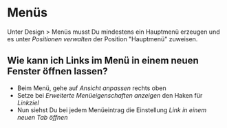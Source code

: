 # Menüs

Unter Design > Menüs musst Du mindestens ein Hauptmenü erzeugen und es unter *Positionen verwalten* der
Position "Hauptmenü" zuweisen.

## Wie kann ich Links im Menü in einem neuen Fenster öffnen lassen?
- Beim Menü, gehe auf *Ansicht anpassen* rechts oben
- Setze bei *Erweiterte Menüeigenschaften anzeigen* den Haken für *Linkziel*
- Nun siehst Du bei jedem Menüeintrag die Einstellung *Link in einem neuen Tab öffnen*